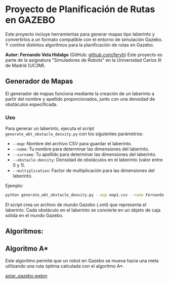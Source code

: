 # Proyecto de Planificación de Rutas en GAZEBO

Este proyecto incluye herramientas para generar mapas tipo laberinto y convertirlos a un formato compatible con el entorno de simulación Gazebo. Y contine distintos algoritmos para la planificación de rutas en Gazebo.

**Autor: Fernando Vela Hidalgo** (GitHub: [github.com/fervh](https://github.com/fervh))
Este proyecto es parte de la asignatura "Simuladores de Robots" en la Universidad Carlos III de Madrid (UC3M).

## Generador de Mapas

El generador de mapas funciona mediante la creación de un laberinto a partir del nombre y apellido proporcionados, junto con una densidad de obstáculos especificada.

### Uso
Para generar un laberinto, ejecuta el script `generate_wbt_obstacle_density.py` con los siguientes parámetros:

- `--map`: Nombre del archivo CSV para guardar el laberinto.
- `--name`: Tu nombre para determinar las dimensiones del laberinto.
- `--surname`: Tu apellido para determinar las dimensiones del laberinto.
- `--obstacle-density`: Densidad de obstáculos en el laberinto (valor entre 0 y 1).
- `--multiplication`: Factor de multiplicación para las dimensiones del laberinto.

Ejemplo:
```bash
python generate_wbt_obstacle_density.py --map map1.csv --name Fernando --surname Vela --obstacle-density 0.3 --multiplication 5
```

El script crea un archivo de mundo Gazebo (.xml) que representa el laberinto. Cada obstáculo en el laberinto se convierte en un objeto de caja sólida en el mundo Gazebo.

##
##
## Algoritmos:
##

## Algoritmo A*
Este algoritmo permite que un robot en Gazebo se mueva hacia una meta utilizando una ruta óptima calculada con el algoritmo A*.

[astar_gazebo.webm](https://github.com/fervh/GAZEBO-PLANIFICATION/assets/55854056/445b4b23-e17b-43ac-8b31-c49b433a8688)

